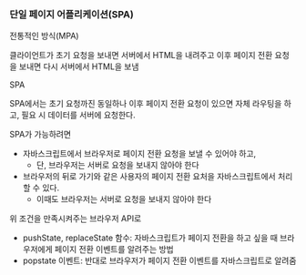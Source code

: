 ### 단일 페이지 어플리케이션(SPA)

전통적인 방식(MPA)

클라이언트가 초기 요청을 보내면 서버에서 HTML을 내려주고 이후 페이지 전환 요청을 보내면 다시 서버에서 HTML을 보냄

SPA

SPA에서는 초기 요청까진 동일하나 이후 페이지 전환 요청이 있으면 자체 라우팅을 하고, 필요 시 데이터를 서버에 요청한다.

SPA가 가능하려면

- 자바스크립트에서 브라우저로 페이지 전환 요청을 보낼 수 있어야 하고,
    - 단, 브라우저는 서버로 요청을 보내지 않아야 한다
- 브라우저의 뒤로 가기와 같은 사용자의 페이지 전환 요처을 자바스크립트에서 처리할 수 있다.
    - 이때도 브라우저는 서버로 요청을 보내지 않아야 한다

위 조건을 만족시켜주는 브라우저 API로

- pushState, replaceState 함수: 자바스크립트가 페이지 전환을 하고 싶을 때 브라우저에게 페이지 전환 이벤트를 알려주는 방법
- popstate 이벤트: 반대로 브라우저가 페이지 전환 이벤트를 자바스크립트로 알려줌